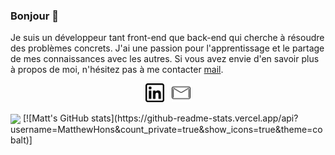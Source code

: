 ### Bonjour 👋

Je suis un développeur tant front-end que back-end qui cherche à résoudre des problèmes concrets. J'ai une passion pour l'apprentissage et le partage de mes connaissances avec les autres. 
Si vous avez envie d'en savoir plus à propos de moi, n'hésitez pas à me contacter [mail](mailto:matthewhons19@gmail.com).

<p align='center'>
<a href="https://www.linkedin.com/in/matthew-hons/"><img height="30" src="./linkedin.png"></a>&nbsp;&nbsp;
<a href="mailto:matthewhons19@gmail.com"><img height="30" src="./mail.png"></a>
</p>
<img align="center" src="https://github-readme-stats.vercel.app/api/top-langs/?username=MatthewHons&layout=compact" />
[![Matt's GitHub stats](https://github-readme-stats.vercel.app/api?username=MatthewHons&count_private=true&show_icons=true&theme=cobalt)]
